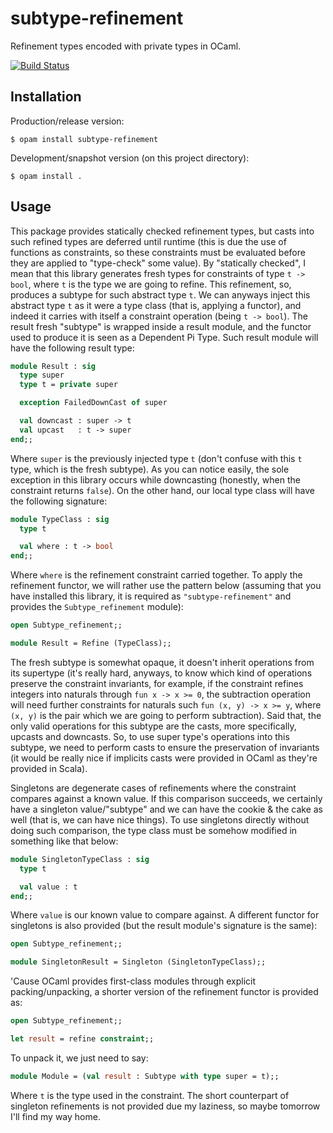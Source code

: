 # subtype-refinement

Refinement types encoded with private types in OCaml.

[![Build Status](https://travis-ci.org/marcoonroad/subtype-refinement.svg?branch=master)](https://travis-ci.org/marcoonroad/subtype-refinement)

## Installation

Production/release version:
```
$ opam install subtype-refinement
```

Development/snapshot version (on this project directory):
```
$ opam install .
```

## Usage

This package provides statically checked refinement types, but casts into such refined types
are deferred until runtime (this is due the use of functions as constraints, so these constraints
must be evaluated before they are applied to "type-check" some value). By "statically checked", I mean that this
library generates fresh types for constraints of type `t -> bool`, where `t` is the type we are going
to refine. This refinement, so, produces a subtype for such abstract type `t`. We can anyways inject this abstract
type `t` as it were a type class (that is, applying a functor), and indeed it carries with itself a constraint operation
(being `t -> bool`). The result fresh "subtype" is wrapped inside a result module, and the functor used to produce it is seen
as a Dependent Pi Type. Such result module will have the following result type:

```ocaml
module Result : sig
  type super
  type t = private super

  exception FailedDownCast of super

  val downcast : super -> t
  val upcast   : t -> super
end;;
```

Where `super` is the previously injected type `t` (don't confuse with this `t` type, which is the fresh subtype). As you can notice
easily, the sole exception in this library occurs while downcasting (honestly, when the constraint returns `false`). On the other
hand, our local type class will have the following signature:

```ocaml
module TypeClass : sig
  type t

  val where : t -> bool
end;;
```

Where `where` is the refinement constraint carried together. To apply the refinement functor, we will rather use the pattern below (assuming
that you have installed this library, it is required as `"subtype-refinement"` and provides the `Subtype_refinement` module):

```ocaml
open Subtype_refinement;;

module Result = Refine (TypeClass);;
```

The fresh subtype is somewhat opaque, it doesn't inherit operations from its supertype (it's really hard, anyways, to know which kind of
operations preserve the constraint invariants, for example, if the constraint refines integers into naturals through `fun x -> x >= 0`,
the subtraction operation will need further constraints for naturals such `fun (x, y) -> x >= y`, where `(x, y)` is the pair which we are going
to perform subtraction). Said that, the only valid operations for this subtype are the casts, more specifically, upcasts and downcasts. So, to
use super type's operations into this subtype, we need to perform casts to ensure the preservation of invariants (it would be really nice if
implicits casts were provided in OCaml as they're provided in Scala).

Singletons are degenerate cases of refinements where the constraint compares against a known value. If this comparison succeeds, we certainly
have a singleton value/"subtype" and we can have the cookie & the cake as well (that is, we can have nice things). To use singletons directly
without doing such comparison, the type class must be somehow modified in something like that below:

```ocaml
module SingletonTypeClass : sig
  type t

  val value : t
end;;
```

Where `value` is our known value to compare against. A different functor for singletons is also provided (but the result module's signature is
the same):

```ocaml
open Subtype_refinement;;

module SingletonResult = Singleton (SingletonTypeClass);;
```

'Cause OCaml provides first-class modules through explicit packing/unpacking, a shorter version of the refinement functor is provided as:

```ocaml
open Subtype_refinement;;

let result = refine constraint;;
```

To unpack it, we just need to say:

```ocaml
module Module = (val result : Subtype with type super = t);;
```

Where `t` is the type used in the constraint. The short counterpart of singleton refinements is not provided due my laziness, so maybe
tomorrow I'll find my way home.
